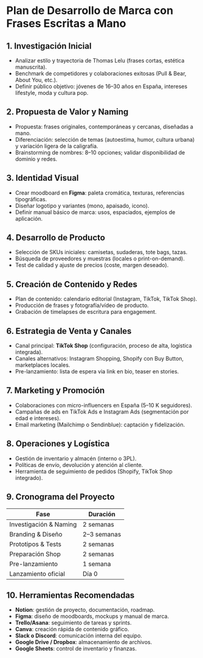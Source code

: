 # Plan de Desarrollo de Marca con Frases Escritas a Mano

## 1. Investigación Inicial
- Analizar estilo y trayectoria de Thomas Lelu (frases cortas, estética manuscrita).  
- Benchmark de competidores y colaboraciones exitosas (Pull & Bear, About You, etc.).  
- Definir público objetivo: jóvenes de 16–30 años en España, intereses lifestyle, moda y cultura pop.

## 2. Propuesta de Valor y Naming
- Propuesta: frases originales, contemporáneas y cercanas, diseñadas a mano.  
- Diferenciación: selección de temas (autoestima, humor, cultura urbana) y variación ligera de la caligrafía.  
- Brainstorming de nombres: 8–10 opciones; validar disponibilidad de dominio y redes.

## 3. Identidad Visual
- Crear moodboard en **Figma**: paleta cromática, texturas, referencias tipográficas.  
- Diseñar logotipo y variantes (mono, apaisado, icono).  
- Definir manual básico de marca: usos, espaciados, ejemplos de aplicación.

## 4. Desarrollo de Producto
- Selección de SKUs iniciales: camisetas, sudaderas, tote bags, tazas.  
- Búsqueda de proveedores y muestras (locales o print-on-demand).  
- Test de calidad y ajuste de precios (coste, margen deseado).

## 5. Creación de Contenido y Redes
- Plan de contenido: calendario editorial (Instagram, TikTok, TikTok Shop).  
- Producción de frases y fotografía/vídeo de producto.  
- Grabación de timelapses de escritura para engagement.

## 6. Estrategia de Venta y Canales
- Canal principal: **TikTok Shop** (configuración, proceso de alta, logística integrada).  
- Canales alternativos: Instagram Shopping, Shopify con Buy Button, marketplaces locales.  
- Pre-lanzamiento: lista de espera via link en bio, teaser en stories.

## 7. Marketing y Promoción
- Colaboraciones con micro-influencers en España (5–10 K seguidores).  
- Campañas de ads en TikTok Ads e Instagram Ads (segmentación por edad e intereses).  
- Email marketing (Mailchimp o Sendinblue): captación y fidelización.

## 8. Operaciones y Logística
- Gestión de inventario y almacén (interno o 3PL).  
- Políticas de envío, devolución y atención al cliente.  
- Herramienta de seguimiento de pedidos (Shopify, TikTok Shop integrado).

## 9. Cronograma del Proyecto

| Fase                   | Duración       |
|------------------------|----------------|
| Investigación & Naming | 2 semanas      |
| Branding & Diseño      | 2–3 semanas    |
| Prototipos & Tests     | 2 semanas      |
| Preparación Shop       | 2 semanas      |
| Pre-lanzamiento        | 1 semana       |
| Lanzamiento oficial    | Día 0          |

## 10. Herramientas Recomendadas
- **Notion**: gestión de proyecto, documentación, roadmap.  
- **Figma**: diseño de moodboards, mockups y manual de marca.  
- **Trello/Asana**: seguimiento de tareas y sprints.  
- **Canva**: creación rápida de contenido gráfico.  
- **Slack o Discord**: comunicación interna del equipo.  
- **Google Drive / Dropbox**: almacenamiento de archivos.  
- **Google Sheets**: control de inventario y finanzas.